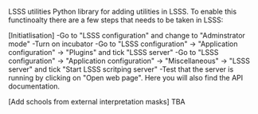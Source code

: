 LSSS utilities
Python library for adding utilities in  LSSS. To enable this functinoalty there are a few steps that needs to be taken in LSSS:

[Initiatlisation]
-Go to "LSSS configuration" and change to "Adminstrator mode"
-Turn on incubator
-Go to "LSSS configuration" -> "Application configuration" -> "Plugins" and tick "LSSS server"
-Go to "LSSS configuration" -> "Application configuration" -> "Miscellaneous" -> "LSSS server" and tick "Start LSSS scritping server"
-Test that the server is running by clicking on "Open web page". Here you will also find the API documentation.

[Add schools from external interpretation masks]
TBA
